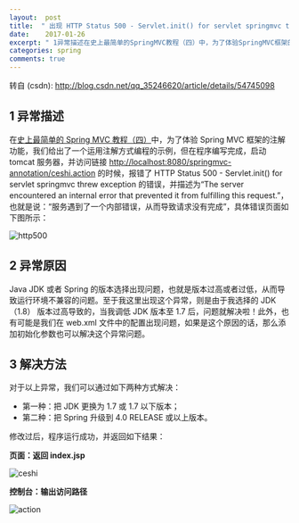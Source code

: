 ```yaml
---
layout:  post
title:  " 出现 HTTP Status 500 - Servlet.init() for servlet springmvc threw exception 异常的原因及解决方法 "
date:    2017-01-26
excerpt: " 1异常描述在史上最简单的SpringMVC教程（四）中，为了体验SpringMVC框架的注解功能，我们给出了一个运用注解方式编程的示例，但在程序编写完成，启动tomcat服务器，并访问链接http://localhost:8080/springmvc-annotation/ceshi.action的时候，报错了HTTPStatus500-Servlet.init()forservletspringmvcthrewexceptio... "
categories: spring 
comments: true
---
```

转自 (csdn): http://blog.csdn.net/qq_35246620/article/details/54745098
<div class="markdown_views">
 <h2 id="1-异常描述">1 异常描述</h2> 
 <p>在<a href="http://blog.csdn.net/qq_35246620/article/details/54733394">史上最简单的 Spring MVC 教程（四）</a>中，为了体验 Spring MVC 框架的注解功能，我们给出了一个运用注解方式编程的示例，但在程序编写完成，启动 tomcat 服务器，并访问链接 <a href="http://localhost:8080/springmvc-annotation/ceshi.action">http://localhost:8080/springmvc-annotation/ceshi.action</a> 的时候，报错了 HTTP Status 500 - Servlet.init() for servlet springmvc threw exception 的错误，并描述为“The server encountered an internal error that prevented it from fulfilling this request.”，也就是说：“服务遇到了一个内部错误，从而导致请求没有完成”，具体错误页面如下图所示：</p> 
 <p><img src="http://img.blog.csdn.net/20170126194926227?watermark/2/text/aHR0cDovL2Jsb2cuY3Nkbi5uZXQvcXFfMzUyNDY2MjA=/font/5a6L5L2T/fontsize/400/fill/I0JBQkFCMA==/dissolve/70/gravity/SouthEast" alt="http500" title=""></p> 
 <h2 id="2-异常原因">2 异常原因</h2> 
 <p>Java JDK 或者 Spring 的版本选择出现问题，也就是版本过高或者过低，从而导致运行环境不兼容的问题。至于我这里出现这个异常，则是由于我选择的 JDK（1.8） 版本过高导致的，当我调低 JDK 版本至 1.7 后，问题就解决啦！此外，也有可能是我们在 web.xml 文件中的配置出现问题，如果是这个原因的话，那么添加初始化参数也可以解决这个异常问题。</p> 
 <h2 id="3-解决方法">3 解决方法</h2> 
 <p>对于以上异常，我们可以通过如下两种方式解决：</p> 
 <ul> 
  <li>第一种：把 JDK 更换为 1.7 或 1.7 以下版本；</li> 
  <li>第二种：把 Spring 升级到 4.0 RELEASE 或以上版本。</li> 
 </ul> 
 <p>修改过后，程序运行成功，并返回如下结果：</p> 
 <p><strong>页面：返回 index.jsp</strong></p> 
 <p><img src="http://img.blog.csdn.net/20170126195635308?watermark/2/text/aHR0cDovL2Jsb2cuY3Nkbi5uZXQvcXFfMzUyNDY2MjA=/font/5a6L5L2T/fontsize/400/fill/I0JBQkFCMA==/dissolve/70/gravity/SouthEast" alt="ceshi" title=""></p> 
 <p><strong>控制台：输出访问路径</strong></p> 
 <p><img src="http://img.blog.csdn.net/20170126195603057?watermark/2/text/aHR0cDovL2Jsb2cuY3Nkbi5uZXQvcXFfMzUyNDY2MjA=/font/5a6L5L2T/fontsize/400/fill/I0JBQkFCMA==/dissolve/70/gravity/SouthEast" alt="action" title=""></p>
</div>